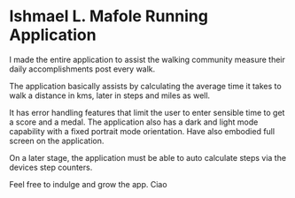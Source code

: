 # Ishmael L. Mafole Running Application
I made the entire application to assist the walking community measure their daily accomplishments post every walk.

The application basically assists by calculating the average time it takes to walk
a distance in kms, later in steps and miles as well.

It has error handling features that limit the user to enter sensible time to get a score and a medal.
The application also has a dark and light mode capability with a fixed portrait mode orientation. 
Have also embodied full screen on the application.

On a later stage, the application must be able to auto calculate steps via the devices step counters.

Feel free to indulge and grow the app. Ciao
